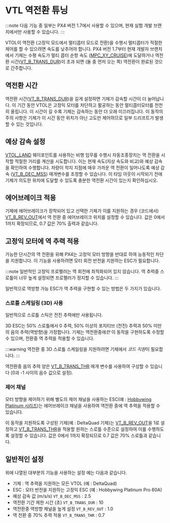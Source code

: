 # VTL 역전환 튜닝

:::note
다음 기능 중 일부는 PX4 버전 1.7에서 사용할 수 있으며, 현재 실험 개발 브랜치에서만 사용할 수 있습니다.
:::

VTOL이 역전환 (고정익 모드에서 멀티콥터 모드로 전환)을 수행시 멀티콥터가 적절한 제어를 할 수 있으려면 속도를 낮추어야 합니다. PX4 버전 1.7부터 현재 개발자 브랜치에서 기체는 수평 속도가 멀티 콥터 순항 속도 ([MPC_XY_CRUISE](../advanced_config/parameter_reference.md#MPC_XY_CRUISE))에 도달하거나 역전환 시간([VT_B_TRANS_DUR](../advanced_config/parameter_reference.md#VT_B_TRANS_DUR))이 초과 되면 (둘 중 먼저 오는 쪽) 역전환이 완료된 것으로 간주합니다.

## 역전환 시간

역전환 시간([VT_B_TRANS_DUR](../advanced_config/parameter_reference.md#VT_B_TRANS_DUR))을 길게 설정하면 기체가 감속할 시간이 더 늘어납니다. 이 기간 동안 VTOL은 고정익 모터를 차단하고 활공하는 동안 멀티콥터모터를 천천히 올립니다. 이 시간이 길 수록 기체는 감속하는 동안 더 오래 미끄러집니다. 이 동작의 주의 사항은 기체가 이 시간 동안 위치가 아닌 고도만 제어하므로 일부 드리프트가 발생할 수 있는 것입니다.

## 예상 감속 설정

[VTOL_LAND](https://mavlink.io/en/messages/common.html#MAV_CMD_NAV_VTOL_LAND) 웨이포인트를 사용하는 비행 임무를 수행시 자동조종장치는 역 전환을 시작할 적절한 거리를 계산을 시도합니다. 이는 현재 속도(지상 속도와 비교)와 예상 감속을 확인하여 수행합니다. 차량이 착지 지점에 매우 가까운 역 전환이 일어나도록 예상 감속 ([VT_B_DEC_MSS](../advanced_config/parameter_reference.md#VT_B_DEC_MSS)) 매개변수를 조정할 수 있습니다. 이 타임 아웃이 시작되기 전에 기체가 의도한 위치에 도달할 수 있도록 충분한 역전환 시간이 있는지 확인하십시오.

## 에어브레이크 적용

기체에 에어브레이크가 장착되어 있고 선택한 기체가 이를 지원하는 경우 (코드에서) [VT_B_REV_OUT](../advanced_config/parameter_reference.md#VT_B_REV_OUT)에서 역 전환 중 에어브레이크 위치를 설정할 수 있습니다. 값은 0에서 1까지 확장되므로, 0.7 값은 70% 출력과 같습니다.

## 고정익 모터에 역 추력 적용 

가능한 단시간의 역 전환을 위해 PX4는 고정익 모터 방향을 반대로 하여 능동적인 차단을 지원합니다. 이 기능을 사용하려면 모터 회전 반전을 지원하는 ESC가 필요합니다.

:::note
일반적인 고정익 프로펠러는 역 회전에 최적화되어 있지 않습니다. 역 추력중 스로틀이 너무 높게 설정되면 프로펠러가 정지할 수 있습니다.
:::

일반적으로 역방향 가능 ESC가 역 추력을 구현할 수 있는 방법은 두 가지가 있습니다.

### 스로틀 스케일링 (3D) 사용

일반적으로 스로틀 스틱은 전진 추력에만 사용됩니다.

3D ESC는 50% 스로틀에서 0 추력, 50% 이상의 포지티브 (전진) 추력과 50% 미만의 음의 추력(역방향)을 가정합니다. 기체는 역전환중에*만* 이 동작을 구현하도록 수정할 수 있으며, 전환중 역 추력을 적용할 수 있습니다.

:::warning
역전환 중 3D 스로틀 스케일링을 지원하려면 기체에서 *코드 지원*이 필요합니다.
:::

역전환중 음의 추력 양은 [VT_B_TRANS_THR](../advanced_config/parameter_reference.md#VT_B_TRANS_THR) 매개 변수를 사용하여 구성할 수 있습니다 (0과 -1 사이의 음수 값으로 설정).

### 제어 채널

모터 방향을 제어하기 위해 별도의 제어 채널을 사용하는 ESC(예 : [Hobbywing Platinum 시리즈](http://a.hobbywing.com/category.php?id=44&filter_attr=6345.6346))는 에어브레이크 채널을 사용하여 역전환 중에 역 추력을 적용할 수 있습니다.

이 동작을 지원하도록 구성된 기체(예 : DeltaQuad 기체)는 [VT_B_REV_OUT](../advanced_config/parameter_reference.md#VT_B_REV_OUT)을 1로 설정하고 [VT_B_TRANS_THR](../advanced_config/parameter_reference.md#VT_B_TRANS_THR)을 적용할 원하는 스로틀 수준으로 설정하여 이를 수행하도록 설정할 수 있습니다. 값은 0에서 1까지 확장되므로 0.7 값은 70% 스로틀과 같습니다.

## 일반적인 설정

위에 나열된 대부분의 기능을 사용하는 설정 예는 다음과 같습니다.

- 기체 : 역 추력을 지원하는 모든 VTOL (예 : DeltaQuad)
- ESC : 모터 반전을 지원하는 고정익 ESC (예 : Hobbywing Platinum Pro 60A)
- 예상 감속 값 (m/s/s) `VT_B_DEC_MSS` : 2.5
- 역전환 기간 제한 시간 (초) `VT_B_TRANS_DUR` : 10
- 역전환중 역방향 채널을 높게 설정 `VT_B_REV_OUT` : 1.0
- 역 전환 중 70% 추력 적용 `VT_B_TRANS_THR` : 0.7
